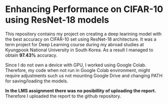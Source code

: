 # Enhancing Performance on CIFAR-10 using ResNet-18 models

This repository contains my project on creating a deep learining model with the best accuracy on CIFAR-10 set using ResNet-18 architecture. It was a term project for Deep Learning course during my abroad studies at Kyungpook National University in South Korea. As a result I managed to obtain **97.43%** accuracy.

Since I do not own a device with GPU, I worked using Google Colab. Therefore, my code when not run in Google Colab environment, might require adjustments such us not mounting Google Drive and changing PATH for saving/loading the models.

**In the LMS assignment there was no posibillity of uploading the report.** Therefore I uploaded the report to the github repository.
